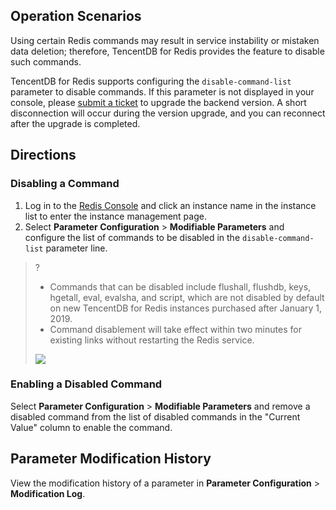 ## Operation Scenarios
Using certain Redis commands may result in service instability or mistaken data deletion; therefore, TencentDB for Redis provides the feature to disable such commands.

TencentDB for Redis supports configuring the `disable-command-list` parameter to disable commands. If this parameter is not displayed in your console, please [submit a ticket](https://console.cloud.tencent.com/workorder/category) to upgrade the backend version. A short disconnection will occur during the version upgrade, and you can reconnect after the upgrade is completed.

## Directions
### Disabling a Command
1. Log in to the [Redis Console](https://console.cloud.tencent.com/redis) and click an instance name in the instance list to enter the instance management page.
2. Select **Parameter Configuration** > **Modifiable Parameters** and configure the list of commands to be disabled in the `disable-command-list` parameter line.
>?
>- Commands that can be disabled include flushall, flushdb, keys, hgetall, eval, evalsha, and script, which are not disabled by default on new TencentDB for Redis instances purchased after January 1, 2019.
>- Command disablement will take effect within two minutes for existing links without restarting the Redis service.
>
>![](https://main.qcloudimg.com/raw/3d3b1b62934b2d9bebf81eb4f886c91e.png)

### Enabling a Disabled Command
Select **Parameter Configuration** > **Modifiable Parameters** and remove a disabled command from the list of disabled commands in the "Current Value" column to enable the command.

## Parameter Modification History
View the modification history of a parameter in **Parameter Configuration** > **Modification Log**.
